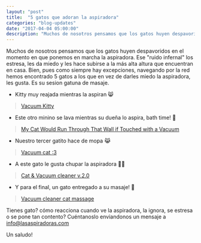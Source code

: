 ```yaml
---
layout: "post"
title:  "5 gatos que adoran la aspiradora"
categories: "blog-updates"
date: "2017-04-04 05:00:00"
description: "Muchos de nosotros pensamos que los gatos huyen despavoridos en el momento en que ponemos en marcha la aspiradora. Ese ruido infernal los estresa, les da miedo y les hace subirse a la más alta altura que encuentran en casa."
---
```


Muchos de nosotros pensamos que los gatos huyen despavoridos en el momento en que ponemos en marcha la aspiradora. Ese "ruido infernal" los estresa, les da miedo y les hace subirse a la más alta altura que encuentran en casa. Bien, pues como siempre hay excepciones, navegando por la red hemos encontrado 5 gatos a los que en vez de darles miedo la aspiradora, les gusta. Es su sesion gatuna de masaje.

- Kitty muy reajada mientras la aspiran 😸

<blockquote class="imgur-embed-pub" lang="en" data-id="VIb5CZn"><a href="//imgur.com/VIb5CZn">Vacuum Kitty</a></blockquote><script async src="//s.imgur.com/min/embed.js" charset="utf-8"></script>

- Este otro minino se lava mientras su dueña lo aspira, bath time! 🛁

<blockquote class="imgur-embed-pub" lang="en" data-id="wOrA9AN"><a href="//imgur.com/wOrA9AN">My Cat Would Run Through That Wall if Touched with a Vacuum</a></blockquote><script async src="//s.imgur.com/min/embed.js" charset="utf-8"></script>

- Nuestro tercer gatito hace de mopa 😹

<blockquote class="imgur-embed-pub" lang="en" data-id="GpeeSvB"><a href="//imgur.com/GpeeSvB">Vacuum cat :3</a></blockquote><script async src="//s.imgur.com/min/embed.js" charset="utf-8"></script>

- A este gato le gusta chupar la aspiradora 🐱‍👤

<blockquote class="imgur-embed-pub" lang="en" data-id="YmcMeQW"><a href="//imgur.com/YmcMeQW">Cat &amp; Vacuum cleaner v.2.0</a></blockquote><script async src="//s.imgur.com/min/embed.js" charset="utf-8"></script>

- Y para el final, un gato entregado a su masaje! 💆

<blockquote class="imgur-embed-pub" lang="en" data-id="8FFZvt9"><a href="//imgur.com/8FFZvt9">Vacuum cleaner cat massage</a></blockquote><script async src="//s.imgur.com/min/embed.js" charset="utf-8"></script>

Tienes gato? cómo reacciona cuando ve la aspiradora, la ignora, se estresa o se pone tan contento?
Cuéntanoslo enviandonos un mensaje a info@lasaspiradoras.com

Un saludo!
